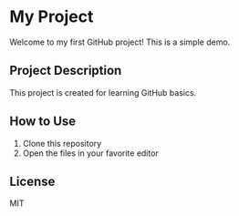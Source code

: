 # My Project

Welcome to my first GitHub project! This is a simple demo.

## Project Description

This project is created for learning GitHub basics.

## How to Use

1. Clone this repository
2. Open the files in your favorite editor

## License

MIT
